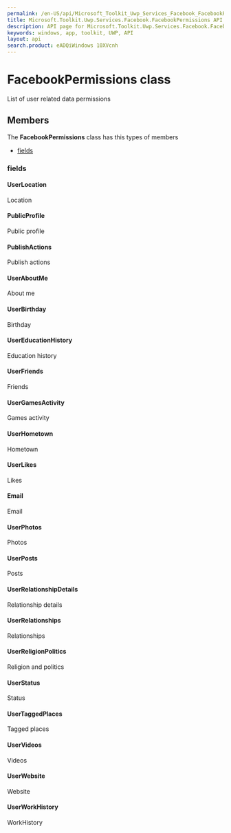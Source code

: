 ```yaml
---
permalink: /en-US/api/Microsoft_Toolkit_Uwp_Services_Facebook_FacebookPermissions.htm
title: Microsoft.Toolkit.Uwp.Services.Facebook.FacebookPermissions API 
description: API page for Microsoft.Toolkit.Uwp.Services.Facebook.FacebookPermissions
keywords: windows, app, toolkit, UWP, API
layout: api
search.product: eADQiWindows 10XVcnh
---
```



# FacebookPermissions class

List of user related data permissions

## Members

The **FacebookPermissions** class has this types of members

* [fields](#fields)

### fields

#### UserLocation

Location



#### PublicProfile

Public profile



#### PublishActions

Publish actions



#### UserAboutMe

About me



#### UserBirthday

Birthday



#### UserEducationHistory

Education history



#### UserFriends

Friends



#### UserGamesActivity

Games activity



#### UserHometown

Hometown



#### UserLikes

Likes



#### Email

Email



#### UserPhotos

Photos



#### UserPosts

Posts



#### UserRelationshipDetails

Relationship details



#### UserRelationships

Relationships



#### UserReligionPolitics

Religion and politics



#### UserStatus

Status



#### UserTaggedPlaces

Tagged places



#### UserVideos

Videos



#### UserWebsite

Website



#### UserWorkHistory

WorkHistory


